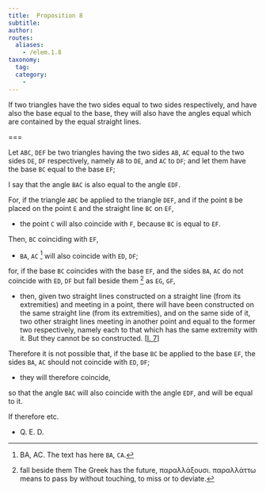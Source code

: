 ```yaml
---
title:  Proposition 8
subtitle:
author:
routes:
  aliases:
    - /elem.1.8
taxonomy:
  tag:
  category:
    -
---
```


If two triangles have the two sides equal to two sides respectively, and have also the base equal to the base, they will also have the angles equal which are contained by the equal straight lines. 

===

Let `ABC`, `DEF` be two triangles having the two sides `AB`, `AC` equal to the two sides `DE`, `DF` respectively, namely `AB` to `DE`, and `AC` to `DF`; and let them have the base `BC` equal to the base `EF`;

I say that the angle `BAC` is also equal to the angle `EDF`.

For, if the triangle `ABC` be applied to the triangle `DEF`, and if the point `B` be placed on the point `E` and the straight line `BC` on `EF`, 

- the point `C` will also coincide with `F`, because `BC` is equal to `EF`.

Then, `BC` coinciding with `EF`, 

- `BA`, `AC` [^1] will also coincide with `ED`, `DF`;

for, if the base `BC` coincides with the base `EF`, and the sides `BA`, `AC` do not coincide with `ED`, `DF` but fall beside them [^2] as `EG`, `GF`, 

- then, given two straight lines constructed on a straight line (from its extremities) and meeting in a point, there will have been constructed on the same straight line (from its extremities), and on the same side of it, two other straight lines meeting in another point and equal to the former two respectively, namely each to that which has the same extremity with it. But they cannot be so constructed. [<a href="/elem.1.7">I. 7</a>]

Therefore it is not possible that, if the base `BC` be applied to the base `EF`, the sides `BA`, `AC` should not coincide with `ED`, `DF`; 

- they will therefore coincide,

so that the angle `BAC` will also coincide with the angle `EDF`, and will be equal to it.

If therefore etc.

- Q. E. D.

[^1]: BA, AC.
    The text has here <quote>`BA`, `CA`.</quote>

[^2]: fall beside them
    The Greek has the future, <foreign lang="greek">παραλλάξουσι. παραλλάττω</foreign> means <quote>to pass by without touching,</quote> <quote>to miss</quote> or <quote>to deviate.</quote>


